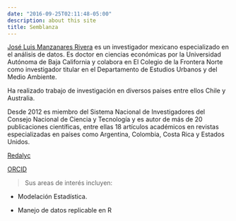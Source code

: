 ```yaml
---
date: "2016-09-25T02:11:48-05:00"
description: about this site
title: Semblanza
---
```



[José Luis Manzanares Rivera](https://www.colef.mx/posgrado/profesores/borrador-automatico-31/)
es un investigador mexicano especializado en el análisis de datos. Es doctor en ciencias económicas por la  Universidad Autónoma de Baja California y colabora en El Colegio de la Frontera Norte como investigador titular en el Departamento de Estudios Urbanos y del Medio Ambiente. 

Ha realizado trabajo de investigación en diversos paises entre ellos Chile y Australia.

Desde 2012 es miembro del Sistema Nacional de Investigadores del Consejo Nacional de Ciencia y Tecnología y es autor de más de 20 publicaciones científicas, entre ellas 18 artículos académicos en revistas especializadas en países como Argentina, Colombia, Costa Rica y Estados Unidos.  


[Redalyc](http://www.redalyc.org/autor.oa?id=20835)

[ORCID](http://orcid.org/0000-0003-3394-4967)


> Sus areas de interés incluyen:

+ Modelación Estadística.

+ Manejo de datos replicable en R

